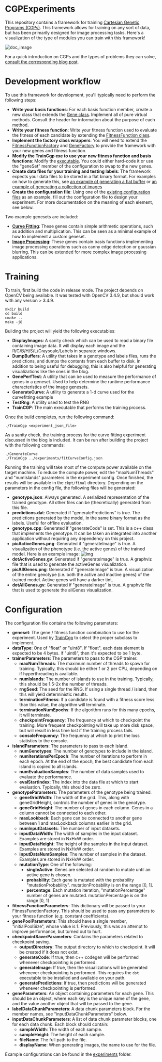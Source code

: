 # CGPExperiments
This repository contains a framework for training [Cartesian Genetic Programs (CGPs)](https://en.wikipedia.org/wiki/Cartesian_genetic_programming). This framework allows for training on any sort of data, but has been primarily designed for image processing tasks. Here's a visualization of the type of modules you can train with this framework!

![doc_image](documentation_image.png)

For a quick introduction on CGPs and the types of problems they can solve, [consult the corresponding blog post](http://www.mitchellspryn.com/2021/01/06/Cartesian-Genetic-Programming-For-Image-Processing.html). 

# Development workflow
To use this framework for development, you'll typically need to perform the following steps:

* **Write your basis functions**: For each basis function member, create a new class that extends the [Gene class](https://github.com/mitchellspryn/CGPExperiments/blob/master/core/include/Gene.hpp). Implement all of pure virtual methods. Consult the header for information about the purpose of each method. 
* **Write your fitness function**: Write your fitness function used to evaluate the fitness of each candidate by extending the [FitnessFunction class](https://github.com/mitchellspryn/CGPExperiments/blob/master/core/include/FitnessFunction.hpp). 
* **Implement the factory class wrappers**: You will need to extend the [FitnessFunctionFactory](https://github.com/mitchellspryn/CGPExperiments/blob/master/core/include/FitnessFunctionFactory.hpp) and [GeneFactory](https://github.com/mitchellspryn/CGPExperiments/blob/master/core/include/GeneFactory.hpp) to provide the framework with your new genes and fitness function. 
* **Modify the TrainCgp exe to use your new fitness function and basis functions**: Modify the [executable](https://github.com/mitchellspryn/CGPExperiments/blob/master/application/trainCgp.cpp). You could either hard-code it or use the "geneSet" member of the configuration to swap to the new genes. 
* **Create data files for your training and testing labels**: The framework expects your data files to be stored in a flat binary format. For examples on how to generate this, see [an example of generating a flat buffer](https://github.com/mitchellspryn/CGPExperiments/blob/master/application/generateCurve.cpp) or [an example of generating a collection of images](https://github.com/mitchellspryn/CGPExperiments/blob/master/dataGeneration/GenerateCardCgpImageDataset.ipynb)
* **Create the configuration file**: Using one of the [existing configuration files](https://github.com/mitchellspryn/CGPExperiments/blob/master/experiments/cardConfig.json) as an example, fill out the configuration file to design your experiment. For more documentation on the meaning of each element, see below. 

Two example genesets are included:
* **[Curve Fitting](https://github.com/mitchellspryn/CGPExperiments/tree/master/fitCurve)**: These genes contain simple arithmetic operations, such as addition and multiplication. This can be seen as a minimal example of how to implement a custom geneset.
* **[Image Processing](https://github.com/mitchellspryn/CGPExperiments/tree/master/image)**: These genes contain basis functions implementing image processing operations such as canny edge detection or gaussian blurring. This can be extended for more complex image processing applications.

# Training
To train, first build the code in release mode. The project depends on OpenCV being available. It was tested with OpenCV 3.4.9, but should work with any version > 3.4.9. 

```
mkdir build
cd build
cmake ..
make -j8
```

Building the project will yield the following executables:
* **DisplayImages**: A sanity check which can be used to read a binary file containing image data. It will display each image and the R/G/B/H/S/L/Grayscale/Labels in separate windows.
* **DumpBuffers**: A utility that takes in a genotype and labels files, runs the predictions, and dumps the contents from each buffer to disk. In addition to being useful for debugging, this is also helpful for generating visualizations like the ones in the blog. 
* **GenePerfTest**: A utility that can be used to measure the performance of genes in a geneset. Used to help determine the runtime performance characteristics of the image genesets. 
* **GenerateCurve**: A utility to generate a 1-d curve used for the curvefitting example
* **TestRng**: A utility used to test the RNG
* **TrainCGP**: The main executable that performs the training process.

Once the build completes, run the following command:

```
./TrainCgp <experiment_json_file>
```

As a sanity check, the training process for the curve fitting experiment discussed in the blog is included. It can be run after building the project with the following commands:

```
./GenerateCurve
./TrainCgp ../experiments/fitCurveConfig.json
```

Running the training will take most of the compute power available on the target machine. To reduce the compute power, edit the "maxNumThreads" and "numIslands" parameters in the experiment config. Once finished, the results will be available in the `ckpt/final` directory. Depending on the parameters in the config file, the following files will be generated:

* **genotype.json**: Always generated. A serialized representation of the trained genotype. All other files can be (theoretically) generated from this file. 
* **predictions.dat**: Generated if "generatePredictions" is true. The predictions generated by the model, in the same binary format as the labels. Useful for offline evaluation.
* **genotype.cpp**: Generated if "generateCode" is set. This is a c++ class that implements the genotype. It can be taken an integrated into another application without requiring any dependency on this project. 
* **picActiveGenes.png**: Generated if "generateImage" is true. A visualization of the phenotype (i.e. the active genes) of the trained model. Here is an example image:
![img](...)
* **dotActiveGenes.gv**: Generated if "generateImage" is true. A graphviz file that is used to generate the activeGenes visualization.
* **picAllGenes.png**: Generated if "generateImage" is true. A visualization of the entire genotype (i.e. both the active and inactive genes) of the trained model. Active genes will have a darker tint. 
* **dotAllGenes.gv**: Generated if "generateImage" is true. A graphviz file that is used to generate the allGenes visualization.

# Configuration
The configuration file contains the following parameters:
* **geneset**: The gene / fitness function combination to use for the experiment. Used by [TrainCgp](https://github.com/mitchellspryn/CGPExperiments/blob/master/application/trainCgp.cpp) to select the proper subclass to implement. 
* **dataType**: One of "float" or "uint8". If "float", each data element is expected to be 4 bytes. If "uint8", then it's expected to be 1 byte.
* **trainerParameters**: The parameters to pass to the CGP trainer. 
  * **maxNumThreads**: The maximum number of threads to spawn for training. Typically, this should be either 1 or 2 per CPU, depending on if hyperthreading is available.
  * **numIslands**: The number of islands to use in the training. Typically, this should be 1.5-2x the number of threads.
  * **rngSeed**: The seed for the RNG. If using a single thread / island, then this will yield deterministic results.
  * **terminationFitness**: If a candidate is found with a fitness score less than this value, the algorithm will terminate.
  * **terminationNumEpochs**: If the algorithm runs for this many epochs, it will terminate.
  * **checkpointFrequency**: The frequency at which to checkpoint the training. More frequent checkpointing will take up more disk space, but will result in less time lost if the training process fails.
  * **consoleFrequency**: The frequency at which to print the loss statistics to the console.
* **islandParameters**: The parameters to pass to each island.
  * **numGenotypes**: The number of genotypes to include in the island.
  * **numIterationsPerEpoch**: The number of iterations to perform in each epoch. At the end of the epoch, the best candidate from each island is copied to all islands.
  * **numEvaluationSamples**: The number of data samples used to evaluate the performance.
  * **evalStartIndex**: The index into the data file at which to start evaluation. Typically, this should be zero.
* **genotypeParameters**: The parameters of the genotype being trained.
  * **geneGridWidth**: The width of the grid. This, along with geneGridHeight, controls the number of genes in the genotype.
  * **geneGridHeight**: The number of genes in each column. Genes in a column cannot be connected to each other.
  * **maxLookback**: Each gene can be connected to another gene between 1 and maxLookback columns earlier in the grid.
  * **numInputDatasets**: The number of input datasets.
  * **inputDataWidth**: The width of samples in the input dataset. Examples are stored in NxHxW order. 
  * **inputDataHeight**: The height of the samples in the input dataset. Examples are stored in NxHxW order.
  * **inputDataNumSamples**: The number of samples in the dataset. Examples are stored in NxHxW order.
  * **mutationType**: One of the following:
    * **singleActive**: Genes are selected at random to mutate until an active gene is chosen.
    * **probability**: Each gene is mutated with the probability "mutationProbability". mutationProbability is on the range [0, 1].
    * **percentage**: Each mutation iteration, "mutationPercentage" number of genes are mutated. mutationPercentage is on the range [0, 1] 
* **fitnessFunctionParameters**: This dictionary will be passed to your FitnessFunctionFactory. This should be used to pass any parameters to your fitness function (e.g. constant coefficients).
* **genePoolParameters**: This should have a single member, "initialPoolSize", whose value is 1. Previously, this was an attempt to improve performance, but turned out to hurt. 
* **checkpointSaverParameters**: Contains the parameters related to checkpoint saving. 
  * **outputDirectory**: The output directory to which to checkpoint. It will be created if it does not exist.
  * **generateCode**: If true, then c++ codegen will be performed whenever checkpointing is performed.
  * **generateImage**: If true, then the visualizations will be generated whenever checkpointing is performed. This requires the `dot` executable to be installed and available on your path. 
  * **generatePredictions**: If true, then predictions will be generated whenever checkpointing is performed.
* **geneParameters**: An object containing parameters for each gene. This should be an object, where each key is the unique name of the gene, and the value another object that will be passed to the gene.
* **labelDataChunkParameters**: A data chunk parameters block. For the member names, see "inputDataChunkParameters" below.
* **inputDataChunkParameters**: A list of data chunk parameter blocks, one for each data chunk. Each block should contain:
  * **sampleWidth**: The width of each sample.
  * **sampleHeight**: The height of each sample. 
  * **fileName**: The full path to the file.
  * **displayName**: When generating images, the name to use for the file. 

Example configurations can be found in the [experiments](https://github.com/mitchellspryn/CGPExperiments/tree/master/experiments) folder.
